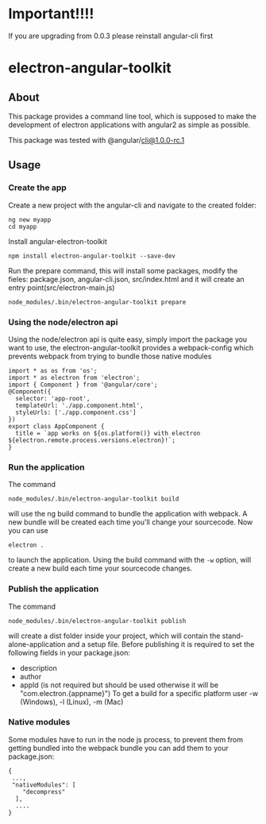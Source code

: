 # Important!!!!
If you are upgrading from 0.0.3 please reinstall angular-cli first

# electron-angular-toolkit

## About
This package provides a command line tool, which is supposed to make the development of electron applications with angular2 as simple as possible.

This package was tested with @angular/cli@1.0.0-rc.1
## Usage

### Create the app

Create a new project with the angular-cli and navigate to the created folder:
```
ng new myapp
cd myapp
```
Install angular-electron-toolkit
```
npm install electron-angular-toolkit --save-dev
```
Run the prepare command, this will install some packages, modify the fieles: package.json, angular-cli.json, src/index.html and it will create an entry point(src/electron-main.js)
```
node_modules/.bin/electron-angular-toolkit prepare
```
### Using the node/electron api
Using the node/electron api is quite easy, simply import the package you want to use, the electron-angular-toolkit provides a webpack-config which prevents webpack from trying to bundle those native modules
```
import * as os from 'os';
import * as electron from 'electron';
import { Component } from '@angular/core';
@Component({
  selector: 'app-root',
  templateUrl: './app.component.html',
  styleUrls: ['./app.component.css']
})
export class AppComponent {
  title = `app works on ${os.platform()} with electron ${electron.remote.process.versions.electron}!`;
}
```
### Run the application
The command
```
node_modules/.bin/electron-angular-toolkit build
```
will use the ng build command to bundle the application with webpack. A new bundle will be created each time you'll change your sourcecode.
Now you can use
```
electron .
```
to launch the application.
Using the build command with the `-w` option, will create a new build each time your sourcecode changes.
### Publish the application
The command
```
node_modules/.bin/electron-angular-toolkit publish
```
will create a dist folder inside your project, which will contain the stand-alone-application and a setup file.
Before publishing it is required to set the following fields in your package.json:
* description
* author
* appId (is not required but should be used otherwise it will be "com.electron.{appname}")
To get a build for a specific platform user -w (Windows), -l (Linux), -m (Mac)

### Native modules
Some modules have to run in the node js process, to prevent them from getting bundled into the webpack bundle you can add them to your package.json:
```
{
 ...,
 "nativeModules": [
    "decompress"
  ],
  ....
}

